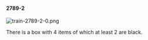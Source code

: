 #### 2789-2
![train-2789-2-0.png](https://github.com/lil-lab/nlvr/raw/master/nlvr/train/images/34/train-2789-2-0.png "train-2789-2-0.png")

There is a box with 4 items of which at least 2 are black.